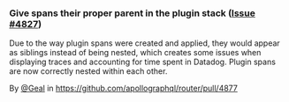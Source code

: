 ### Give spans their proper parent in the plugin stack ([Issue #4827](https://github.com/apollographql/router/issues/4827))

Due to the way plugin spans were created and applied, they would appear as siblings instead of being nested, which creates some issues when displaying traces and accounting for time spent in Datadog. Plugin spans are now correctly nested within each other.

By [@Geal](https://github.com/Geal) in https://github.com/apollographql/router/pull/4877